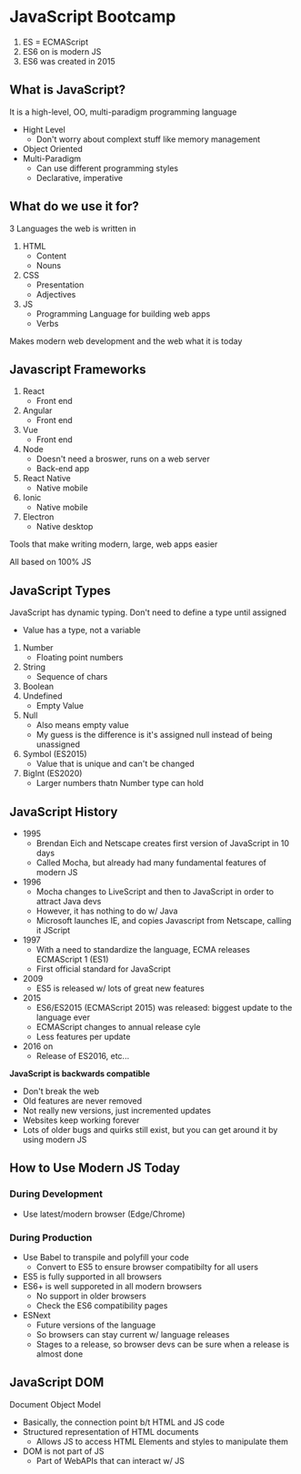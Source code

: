 # JavaScript Bootcamp

1. ES = ECMAScript
1. ES6 on is modern JS
1. ES6 was created in 2015

## What is JavaScript?

It is a high-level, OO, multi-paradigm programming language

- Hight Level
  - Don't worry about complext stuff like memory management
- Object Oriented
- Multi-Paradigm
  - Can use different programming styles
  - Declarative, imperative

## What do we use it for?

3 Languages the web is written in

1. HTML
   - Content
   - Nouns
1. CSS
   - Presentation
   - Adjectives
1. JS
   - Programming Language for building web apps
   - Verbs

Makes modern web development and the web what it is today

## Javascript Frameworks

1. React
   - Front end
1. Angular
   - Front end
1. Vue
   - Front end
1. Node
   - Doesn't need a broswer, runs on a web server
   - Back-end app
1. React Native
   - Native mobile
1. Ionic
   - Native mobile
1. Electron
   - Native desktop

Tools that make writing modern, large, web apps easier

All based on 100% JS

## JavaScript Types

JavaScript has dynamic typing. Don't need to define a type until assigned

- Value has a type, not a variable

1. Number
   - Floating point numbers
1. String
   - Sequence of chars
1. Boolean
1. Undefined
   - Empty Value
1. Null
   - Also means empty value
   - My guess is the difference is it's assigned null instead of being unassigned
1. Symbol (ES2015)
   - Value that is unique and can't be changed
1. BigInt (ES2020)
   - Larger numbers thatn Number type can hold

## JavaScript History

- 1995
  - Brendan Eich and Netscape creates first version of JavaScript in 10 days
  - Called Mocha, but already had many fundamental features of modern JS
- 1996
  - Mocha changes to LiveScript and then to JavaScript in order to attract Java devs
  - However, it has nothing to do w/ Java
  - Microsoft launches IE, and copies Javascript from Netscape, calling it JScript
- 1997
  - With a need to standardize the language, ECMA releases ECMAScript 1 (ES1)
  - First official standard for JavaScript
- 2009
  - ES5 is released w/ lots of great new features
- 2015
  - ES6/ES2015 (ECMAScript 2015) was released: biggest update to the language ever
  - ECMAScript changes to annual release cyle
  - Less features per update
- 2016 on
  - Release of ES2016, etc...

**JavaScript is backwards compatible**

- Don't break the web
- Old features are never removed
- Not really new versions, just incremented updates
- Websites keep working forever
- Lots of older bugs and quirks still exist, but you can get around it by using modern JS

## How to Use Modern JS Today

### During Development

- Use latest/modern browser (Edge/Chrome)

### During Production

- Use Babel to transpile and polyfill your code
  - Convert to ES5 to ensure browser compatibilty for all users
- ES5 is fully supported in all browsers
- ES6+ is well supporeted in all modern browsers
  - No support in older browsers
  - Check the ES6 compatibility pages
- ESNext
  - Future versions of the language
  - So browsers can stay current w/ language releases
  - Stages to a release, so browser devs can be sure when a release is almost done

## JavaScript DOM

Document Object Model

- Basically, the connection point b/t HTML and JS code
- Structured representation of HTML documents
  - Allows JS to access HTML Elements and styles to manipulate them
- DOM is not part of JS
  - Part of WebAPIs that can interact w/ JS
